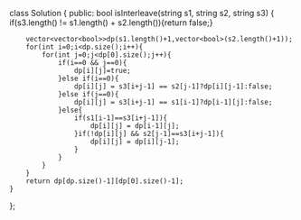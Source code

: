 class Solution {
public:
    bool isInterleave(string s1, string s2, string s3) {
        if(s3.length() != s1.length() + s2.length()){return false;}
        
        vector<vector<bool>>dp(s1.length()+1,vector<bool>(s2.length()+1));
        for(int i=0;i<dp.size();i++){
            for(int j=0;j<dp[0].size();j++){
                if(i==0 && j==0){
                    dp[i][j]=true;
                }else if(i==0){
                    dp[i][j] = s3[i+j-1] == s2[j-1]?dp[i][j-1]:false;  
                }else if(j==0){
                    dp[i][j] = s3[i+j-1] == s1[i-1]?dp[i-1][j]:false;
                }else{
                    if(s1[i-1]==s3[i+j-1]){
                        dp[i][j] = dp[i-1][j];
                    }if(!dp[i][j] && s2[j-1]==s3[i+j-1]){
                        dp[i][j] = dp[i][j-1];
                    }
                }
            }
        }
        return dp[dp.size()-1][dp[0].size()-1];
    }
};
